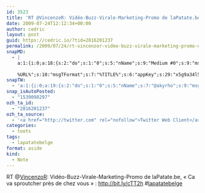 ```yaml
---
id: 3523
title: 'RT @VincenzoR: Vidéo-Buzz-Virale-Marketing-Promo de laPatate.be, « Ca va sproutcher près de chez vous » : http://bit.ly/cTT2h #lapatatebelge'
date: 2009-07-24T12:12:34+00:00
author: cedric
layout: post
guid: https://cedric.io/?tid=2816201237
permalink: /2009/07/24/rt-vincenzor-video-buzz-virale-marketing-promo-de-lapatate-be-ca-va-sproutcher-pres-de-chez-vous-http-bit-ly-ctt2h-lapatatebelge/
snapMD:
  - |
    a:1:{i:0;a:18:{s:2:"do";s:1:"0";s:5:"nName";s:9:"Medium #0";s:9:"msgFormat";s:19:"%FULLTEXT%
    
    %URL%";s:10:"msgTFormat";s:7:"%TITLE%";s:6:"appKey";s:29:"x5g9a34l5z294i5y2q284e4g54454";s:6:"appSec";s:85:"d3h0a44e4s2b4i5u2r234m5f5b4v2l5q2a444h574347464a454x2w20374447494c484b4w2c464f5u2d4z2";s:8:"inclTags";s:1:"1";s:7:"fltrsOn";i:0;s:5:"fltrs";a:0:{}s:7:"proxyOn";i:0;s:7:"useSURL";i:0;s:1:"v";i:350;s:4:"publ";s:1:"0";s:11:"accessToken";s:65:"2353413aa5437433e5648ccf74a16119308317c52d1a24d8ed99f26add037528a";s:12:"appAppUserID";s:65:"104b21fd8da79171a6e7bf800d03b4b761204f242935e05d2d86850a6b1635f77";s:14:"appAppUserName";s:26:"Cédric Bousmanne (akyrho)";s:13:"appAppUserURL";s:26:"https://medium.com/@akyrho";s:7:"pubList";a:0:{}}}
snapTW:
  - 'a:1:{i:0;a:19:{s:2:"do";s:1:"0";s:5:"nName";s:7:"@akyrho";s:9:"msgFormat";s:26:"%TITLE%. %EXCERPT% - %URL%";s:6:"appKey";s:55:"x5g9a8325v2y475r3c4m48584n53446p423r3r5u3e356j5j3k4r2p3";s:6:"appSec";s:105:"d3h0a94o46415u594v3q5l5n5l4r4x474x4j484o473u4i5w2m4k494z2k344n306n5r3l5v2s554p4n3p3k45495c3z4v4d3m3u5w525";s:7:"fltrsOn";i:0;s:5:"fltrs";a:0:{}s:7:"proxyOn";i:0;s:7:"useSURL";i:0;s:1:"v";i:350;s:5:"twURL";s:25:"http://twitter.com/akyrho";s:11:"accessToken";s:50:"6678782-Eyg60SCeh7762DEIsYtTPD5GVeOuSN8ATMdF2Lpppe";s:14:"accessTokenSec";s:45:"PgGDCbcYLJnR5esZjY9ID72A33mUNCYnQwaQTBsojSJNa";s:5:"tw140";i:0;s:10:"riComments";s:1:"1";s:11:"riCommentsM";s:1:"1";s:12:"riCommentsAA";s:1:"1";s:8:"attchImg";s:1:"1";s:9:"wpImgSize";s:4:"full";}}'
snap_isAutoPosted:
  - "1539098297"
ozh_ta_id:
  - "2816201237"
ozh_ta_source:
  - '<a href="http://twitter.com" rel="nofollow">Twitter Web Client</a>'
categories:
  - toots
tags:
  - lapatatebelge
format: aside
kind:
  - Note
---
```

RT <span class="username username_linked">@<a href="https://twitter.com/VincenzoR" title="Vincenzo Ruggiero">VincenzoR</a></span>: Vidéo-Buzz-Virale-Marketing-Promo de laPatate.be, « Ca va sproutcher près de chez vous » : http://bit.ly/cTT2h <span class="hashtag hashtag_local">#<a href="https://cedric.io/tag/lapatatebelge/">lapatatebelge</a></p>